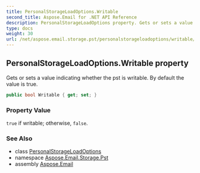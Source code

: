```yaml
---
title: PersonalStorageLoadOptions.Writable
second_title: Aspose.Email for .NET API Reference
description: PersonalStorageLoadOptions property. Gets or sets a value indicating whether the pst is writable. By default the value is true
type: docs
weight: 30
url: /net/aspose.email.storage.pst/personalstorageloadoptions/writable/
---
```

## PersonalStorageLoadOptions.Writable property

Gets or sets a value indicating whether the pst is writable. By default the value is true.

```csharp
public bool Writable { get; set; }
```

### Property Value

`true` if writable; otherwise, `false`.

### See Also

* class [PersonalStorageLoadOptions](../)
* namespace [Aspose.Email.Storage.Pst](../../personalstorageloadoptions/)
* assembly [Aspose.Email](../../../)


